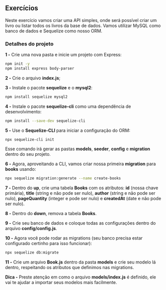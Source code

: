 ## Exercícios

Neste exercício vamos criar uma API simples, onde será possível criar um livro ou listar todos os livros da base de dados. Vamos utilizar MySQL como banco de dados e Sequelize como nosso ORM.

### Detalhes do projeto

**1 -** Crie uma nova pasta e inicie um projeto com Express:

```bash
npm init -y
npm install express body-parser
```

**2 -** Crie o arquivo **index.js**;

**3 -** Instale o pacote **sequelize** e o **mysql2**:

```bash
npm install sequelize mysql2
```

**4 -** Instale o pacote **sequelize-cli** como uma dependência de desenvolvimento:

```bash
npm install --save-dev sequelize-cli
```

**5 -** Use o **Sequelize-CLI** para iniciar a configuração do ORM:

```bash
npx sequelize-cli init
```

Esse comando irá gerar as pastas **models**, **seeder**, **config** e **migration** dentro do seu projeto.

**6 -** Agora, aproveitando a CLI, vamos criar nossa primeira **migration** para **books** usando:

```bash
npx sequelize migration:generate --name create-books
```

**7 -** Dentro do **up**, crie uma tabela **Books** com os atributos: **id** (nossa chave primária), **title** (string e não pode ser nulo), **author** (string e não pode ser nulo), **pageQuantity** (integer e pode ser nulo) e **createdAt** (date e não pode ser nulo).

**8 -** Dentro do **down**, remova a tabela **Books**.

**9 -** Crie seu banco de dados e coloque todas as configurações dentro do arquivo **config/config.js**.

**10 -** Agora você pode rodar as migrations (seu banco precisa estar configurado certinho para isso funcionar):

```bash
npx sequelize db:migrate
```

**11 -** Crie um arquivo **Book.js** dentro da pasta **models** e crie seu modelo lá dentro, respeitando os atributos que definimos nas migrations.

**Dica -** Preste atenção em como o arquivo **models/index.js** é definido, ele vai te ajudar a importar seus modelos mais facilmente.
